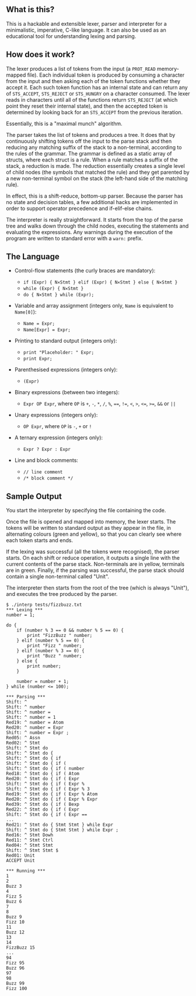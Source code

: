 ## What is this?

This is a hackable and extensible lexer, parser and interpreter for a minimalistic, imperative, C-like language. It can also be used as an educational tool for understanding lexing and parsing.

## How does it work?

The lexer produces a list of tokens from the input (a `PROT_READ` memory-mapped file). Each individual token is produced by consuming a character from the input and then asking each of the token functions whether they accept it. Each such token function has an internal state and can return any of `STS_ACCEPT`, `STS_REJECT` or `STS_HUNGRY` on a character consumed. The lexer reads in characters until all of the functions return `STS_REJECT` (at which point they reset their internal state), and then the accepted token is determined by looking back for an `STS_ACCEPT` from the previous iteration.

Essentially, this is a "maximal munch" algorithm.

The parser takes the list of tokens and produces a tree. It does that by continuously shifting tokens off the input to the parse stack and then reducing any matching suffix of the stack to a non-terminal, according to the rules of the grammar. The grammar is defined as a static array of structs, where each struct is a rule. When a rule matches a suffix of the stack, a reduction is made. The reduction essentially creates a single level of child nodes (the symbols that matched the rule) and they get parented by a new non-terminal symbol on the stack (the left-hand side of the matching rule).

In effect, this is a shift-reduce, bottom-up parser. Because the parser has no state and decision tables, a few additional hacks are implemented in order to support operator precedence and if-elif-else chains.

The interpreter is really straightforward. It starts from the top of the parse tree and walks down through the child nodes, executing the statements and evaluating the expressions. Any warnings during the execution of the program are written to standard error with a `warn:` prefix.

## The Language

* Control-flow statements (the curly braces are mandatory):
  * `if (Expr) { N✕Stmt } elif (Expr) { N✕Stmt } else { N✕Stmt }`
  * `while (Expr) { N✕Stmt }` 
  * `do { N✕Stmt } while (Expr);`

* Variable and array assignment (integers only, `Name` is equivalent to `Name[0]`):
  * `Name = Expr;`
  * `Name[Expr] = Expr;`

* Printing to standard output (integers only):
  * `print "Placeholder: " Expr;`
  * `print Expr;`

* Parenthesised expressions (integers only):
  * `(Expr)`

* Binary expressions (between two integers):
  * `Expr OP Expr`, where `OP` is `+`, `-`, `*`, `/`, `%`, `==`, `!=`, `<`, `>`, `<=`, `>=`, `&&` or `||`

* Unary expressions (integers only):
  * `OP Expr`, where `OP` is `-`, `+` or `!`

* A ternary expression (integers only):
  * `Expr ? Expr : Expr`

* Line and block comments:
  * `// line comment`
  * `/* block comment */`

## Sample Output
You start the interpreter by specifying the file containing the code.

Once the file is opened and mapped into memory, the lexer starts. The tokens will be written to standard output as they appear in the file, in alternating colours (green and yellow), so that you can clearly see where each token starts and ends.

If the lexing was successful (all the tokens were recognised), the parser starts. On each shift or reduce operation, it outputs a single line with the current contents of the parse stack. Non-terminals are in yellow, terminals are in green. Finally, if the parsing was successful, the parse stack should contain a single non-terminal called "Unit".

The interpreter then starts from the root of the tree (which is always "Unit"), and executes the tree produced by the parser.
```
$ ./interp tests/fizzbuzz.txt 
*** Lexing ***
number = 1;

do {
    if (number % 3 == 0 && number % 5 == 0) {
        print "FizzBuzz " number;
    } elif (number % 5 == 0) {
        print "Fizz " number;
    } elif (number % 3 == 0) {
        print "Buzz " number;
    } else {
        print number;
    }
    
    number = number + 1;
} while (number <= 100);

*** Parsing ***
Shift: ^ 
Shift: ^ number 
Shift: ^ number = 
Shift: ^ number = 1 
Red19: ^ number = Atom 
Red20: ^ number = Expr 
Shift: ^ number = Expr ; 
Red05: ^ Assn 
Red02: ^ Stmt 
Shift: ^ Stmt do 
Shift: ^ Stmt do { 
Shift: ^ Stmt do { if 
Shift: ^ Stmt do { if ( 
Shift: ^ Stmt do { if ( number 
Red18: ^ Stmt do { if ( Atom 
Red20: ^ Stmt do { if ( Expr 
Shift: ^ Stmt do { if ( Expr % 
Shift: ^ Stmt do { if ( Expr % 3 
Red19: ^ Stmt do { if ( Expr % Atom 
Red20: ^ Stmt do { if ( Expr % Expr 
Red39: ^ Stmt do { if ( Bexp 
Red22: ^ Stmt do { if ( Expr 
Shift: ^ Stmt do { if ( Expr == 
...
Red21: ^ Stmt do { Stmt Stmt } while Expr 
Shift: ^ Stmt do { Stmt Stmt } while Expr ; 
Red16: ^ Stmt Dowh 
Red11: ^ Stmt Ctrl 
Red04: ^ Stmt Stmt 
Shift: ^ Stmt Stmt $ 
Red01: Unit 
ACCEPT Unit 

*** Running ***
1
2
Buzz 3
4
Fizz 5
Buzz 6
7
8
Buzz 9
Fizz 10
11
Buzz 12
13
14
FizzBuzz 15
...
94
Fizz 95
Buzz 96
97
98
Buzz 99
Fizz 100
